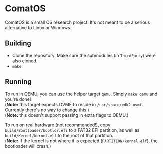 # ComatOS

ComatOS is a small OS research project. It's not meant to be a serious alternative to Linux or Windows.

## Building

- Clone the repository. Make sure the submodules (in `ThirdParty`) were also cloned.
- `make`.

## Running

To run in QEMU, you can use the helper target `qemu`. Simply `make qemu` and you're done!  
(**Note:** this target expects OVMF to reside in `/usr/share/edk2-ovmf`. Currently there's no way
to change this.)  
(**Note:** this doesn't support passing in extra flags to QEMU.)

To run on real hardware (not recommended!), copy `build/Bootloader/bootldr.efi` to a FAT32 EFI partition, as well as `build/Kernel/kernel.elf` to the root of that partition.  
(**Note:** If the kernel is not where it is expected (`PARTITION/kernel.elf`), the bootloader will crash.)
